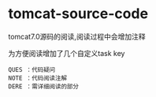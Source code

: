 tomcat-source-code
==================

tomcat7.0源码的阅读,阅读过程中会增加注释

为方便阅读增加了几个自定义task key

    QUES ：代码疑问
    NOTE ：代码阅读注解
    DERE ：需详细阅读的部分
